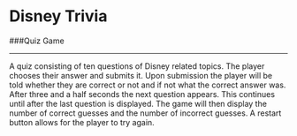 # Disney Trivia

###Quiz Game

- - - 

A quiz consisting of ten questions of Disney related topics. The player chooses their answer and submits it. Upon submission the player will be told whether they are correct or not and if not what the correct answer was. After three and a half seconds the next question appears. This continues until after the last question is displayed. The game will then display the number of correct guesses and the number of incorrect guesses. A restart button allows for the player to try again.
